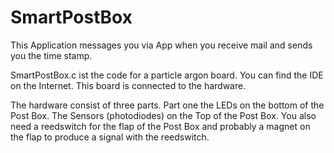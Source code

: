 # SmartPostBox
This Application messages you via App when you receive mail and sends you the time stamp.

SmartPostBox.c ist the code for a particle argon board. You can find the IDE on the Internet. This board is connected to the hardware.

The hardware consist of three parts. Part one the LEDs on the bottom of the Post Box. The Sensors (photodiodes) on the Top of the Post Box. 
You also need a reedswitch for the flap of the Post Box and probably a magnet on the flap to produce a signal with the reedswitch.
